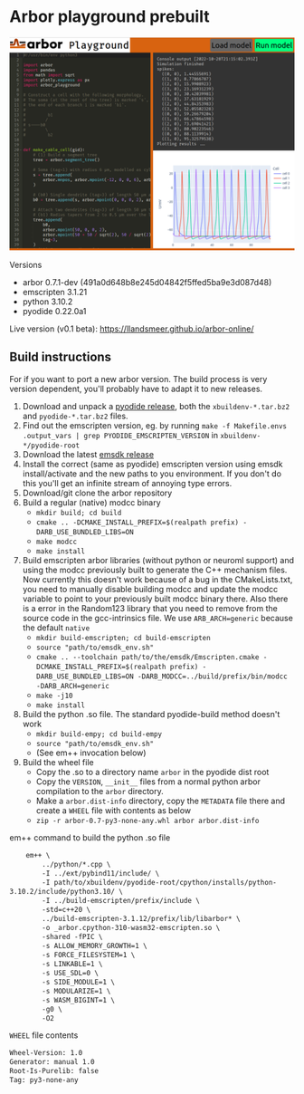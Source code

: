 # Arbor playground prebuilt

<img src="example.png"></img>

Versions

 - arbor 0.7.1-dev (491a0d648b8e245d04842f5ffed5ba9e3d087d48)
 - emscripten 3.1.21
 - python 3.10.2
 - pyodide 0.22.0a1



Live version (v0.1 beta): https://llandsmeer.github.io/arbor-online/


## Build instructions

For if you want to port a new arbor version.
The build process is very version dependent, you'll probably have to adapt it to new releases.

 1) Download and unpack a [pyodide release](https://github.com/pyodide/pyodide/releases), both the `xbuildenv-*.tar.bz2` and `pyodide-*.tar.bz2` files.
 2) Find out the emscripten version, eg. by running `make -f Makefile.envs .output_vars | grep PYODIDE_EMSCRIPTEN_VERSION` in `xbuildenv-*/pyodide-root`
 3) Download the latest [emsdk release](https://emscripten.org/docs/tools_reference/emsdk.html)
 4) Install the correct (same as pyodide) emscripten version using emsdk install/activate and the new paths to you environment. If you don't do this you'll get an infinite stream of annoying type errors.
 5) Download/git clone the arbor repository
 6) Build a regular (native) modcc binary
     - `mkdir build; cd build`
     - `cmake .. -DCMAKE_INSTALL_PREFIX=$(realpath prefix) -DARB_USE_BUNDLED_LIBS=ON`
     - `make modcc`
     - `make install`
 7) Build emscripten arbor libraries (without python or neuroml support) and using the modcc previously built to generate the C++ mechanism files.
    Now currently this doesn't work because of a bug in the CMakeLists.txt, you need to manually disable building modcc and update the modcc variable to point to your previously built modcc binary there. Also there is a error in the Random123 library that you need to remove from the source code in the gcc-intrinsics file.
    We use `ARB_ARCH=generic` because the default `native`
    - `mkdir build-emscripten; cd build-emscripten`
    - `source "path/to/emsdk_env.sh"`
    - `cmake .. --toolchain path/to/the/emsdk/Emscripten.cmake -DCMAKE_INSTALL_PREFIX=$(realpath prefix) -DARB_USE_BUNDLED_LIBS=ON -DARB_MODCC=../build/prefix/bin/modcc -DARB_ARCH=generic`
    - `make -j10`
    - `make install`
 8) Build the python .so file. The standard pyodide-build method doesn't work
    - `mkdir build-empy; cd build-empy`
    - `source "path/to/emsdk_env.sh"`
    - (See em++ invocation below)
 9) Build the wheel file
    - Copy the .so to a directory name `arbor` in the pyodide dist root
    - Copy the `VERSION`, `__init__` files from a normal python arbor compilation to the `arbor` directory.
    - Make a `arbor.dist-info` directory, copy the `METADATA` file there and create a `WHEEL` file with contents as below
    - `zip -r arbor-0.7-py3-none-any.whl arbor arbor.dist-info`


em++ command to build the python .so file

```
    em++ \
        ../python/*.cpp \
        -I ../ext/pybind11/include/ \
        -I path/to/xbuildenv/pyodide-root/cpython/installs/python-3.10.2/include/python3.10/ \
        -I ../build-emscripten/prefix/include \
        -std=c++20 \
        ../build-emscripten-3.1.12/prefix/lib/libarbor* \
        -o _arbor.cpython-310-wasm32-emscripten.so \
        -shared -fPIC \
        -s ALLOW_MEMORY_GROWTH=1 \
        -s FORCE_FILESYSTEM=1 \
        -s LINKABLE=1 \
        -s USE_SDL=0 \
        -s SIDE_MODULE=1 \
        -s MODULARIZE=1 \
        -s WASM_BIGINT=1 \
        -g0 \
        -O2
```

`WHEEL` file contents

```
Wheel-Version: 1.0
Generator: manual 1.0
Root-Is-Purelib: false
Tag: py3-none-any
```
